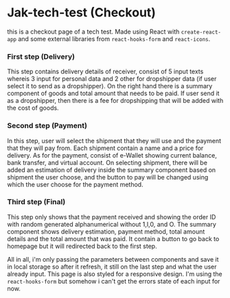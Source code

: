 # Jak-tech-test (Checkout)

this is a checkout page of a tech test. Made using React with `create-react-app` and some external libraries from `react-hooks-form` and `react-icons`.

### First step (Delivery)

This step contains delivery details of receiver, consist of 5 input texts whereis 3 input for personal data and 2 other for dropshipper data (if user select it to send as a dropshipper). On the right hand there is a summary component of goods and total amount that needs to be paid. If user send it as a dropshipper, then there is a fee for dropshipping that will be added with the cost of goods.

### Second step (Payment)

In this step, user will select the shipment that they will use and the payment that they will pay from. Each shipment contain a name and a price for delivery. As for the payment, consist of e-Wallet showing current balance, bank transfer, and virtual account. On selecting shipment, there will be added an estimation of delivery inside the summary component based on shipment the user choose, and the button to pay will be changed using which the user choose for the payment method.

### Third step (Final)

This step only shows that the payment received and showing the order ID with random generated alphanumerical without 1,I,0, and O. The summary component shows delivery estimation, payment method, total amount details and the total amount that was paid. It contain a button to go back to homepage but it will redirected back to the first step.

All in all, i'm only passing the parameters between components and save it in local storage so after it refresh, it still on the last step and what the user already input. This page is also styled for a responsive design. I'm using the `react-hooks-form` but somehow i can't get the errors state of each input for now.
